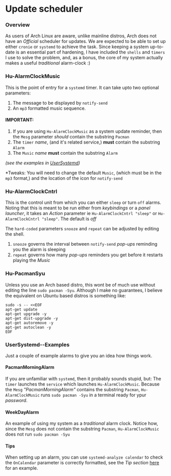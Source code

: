 # Update scheduler

### Overview
As users of Arch Linux are aware, unlike mainline distros, Arch does not have an *Official* scheduler for updates. We are expected to be able to set up either `cronie` or `systemd` to achieve the task. Since keeping a system up-to-date is an essential part of hardening, I have included the `shells` and `timers` I use to solve the problem, and, as a bonus, the core of my system actually makes a useful *traditional* alarm-clock :)


### Hu-AlarmClockMusic
This is the point of entry for a `systemd` timer. It can take upto two optional parameters:
1. The message to be displayed by `notify-send`
1. An `mp3` formatted music sequence.

#### IMPORTANT:
1. If you are using `Hu-AlarmClockMusic` as a system update reminder, then the `Mesg` parameter *should* contain the substring `Pacman`
1. The `timer`  *name*, (and it's related service,) **must** contain the substring `Alarm`
1. The `Music` *name* **must** contain the substring `Alarm`

*(see the examples in [UserSystemd](UserSystemd))*

*Tweaks: You will need to change the default `Music`, (which must be in the `mp3` format,) and the location of the icon for `notify-send`


### Hu-AlarmClockCntrl
This is the control unit from which you can either `sleep` or turn `off` alarms. Noting that this is meant to be run either from *keybindings* or a *panel launcher*, it takes an *Action* parameter ie `Hu-AlarmClockCntrl "sleep"` or `Hu-AlarmClockCntrl "sleep"`. The default is *off*

The `hard-coded` parameters `snooze` and `repeat` can be adjusted by editing the shell.
1. `snooze` governs the interval between `notify-send` *pop-ups* reminding you the alarm is sleeping
2. `repeat` governs how many *pop-ups* reminders you get before it restarts playing the *Music*


### Hu-PacmanSyu
Unless you use an Arch based distro, this wont be of much use without editing the line `sudo pacman -Syu`. Although I make no guarantees, I believe the equivalent on Ubuntu based distros is something like:
```
sudo -s -- <<EOF
apt-get update
apt-get upgrade -y
apt-get dist-upgrade -y
apt-get autoremove -y
apt-get autoclean -y
EOF
```


### UserSystemd--Examples
Just a couple of example alarms to give you an idea how things work.

#### PacmanMorningAlarm
If you are unfamiliar with `systemd`, then it probably sounds stupid, but: The `timer` launches the `service` which launches `Hu-AlarmClockMusic`. Because the `Mesg` *"PacmanMorningAlarm"* contains the substring `Pacman`, `Hu-AlarmClockMusic` runs `sudo pacman -Syu` in a terminal ready for ypur *password*.

#### WeekDayAlarm
An example of using my system as a *traditional* alarm clock. Notice how, since the `Mesg` does not contain the substring `Pacman`, `Hu-AlarmClockMusic` does not run `sudo pacman -Syu`

#### Tips
When setting up an alarm, you can use `systemd-analyze calendar` to check the `OnCalendar` parameter is correctly formatted, see the *Tip section* [here](https://wiki.archlinux.org/index.php/Systemd/Timers#Realtime_timer) for an example.
